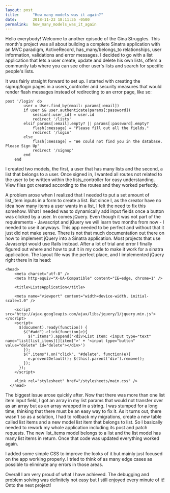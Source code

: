 ```yaml
---
layout: post
title:      "How many models was it again?"
date:       2018-11-23 18:11:35 -0500
permalink:  how_many_models_was_it_again
---
```


Hello everybody! Welcome to another episode of the Gina Struggles.
This month's project was all about building a complete Sinatra application with an MVC paradigm, ActiveRecord, has_many/belongs_to relationships, user information, validations and error messages. I decided to go with a list application that lets a user create, update and delete his own lists,  offers a community tab where you can see other user's lists and search for specific people's lists. 

It was fairly straight forward to set up. I started  with creating the signup/login pages in a users_controller and security measures that would render flash messages instead of redirecting to an error page, like so:

```
post '/login' do
        user = User.find_by(email: params[:email])
        if user && user.authenticate(params[:password])
            session[:user_id] = user.id
            redirect '/lists'
        elsif params[:email].empty? || params[:password].empty?
            flash[:message] = "Please fill out all the fields."
            redirect '/login'
        else 
            flash[:message] = "We could not find you in the database. Please Sign Up"
            redirect '/signup'
        end
    end
```

I created two models, the first, a user that has many lists and the second, a list that belongs to a user. Once signed in, I wanted all routes not related to the user to be written within the lists_controller for easy understanding. View files got created according to the routes and they worked perfectly. 

A problem arose when I realized that I needed to put a set amount of list_item inputs in a form to create a list. But since I, as the creator have no idea how many items a user wants in a list, I felt the need to fix this somehow. What I needed was to dynamically add input fields once a button was clicked by a user. In comes jQuery. Even though it was not part of the requirements - Javascript and jQuery we will learn two months from now - I needed to use it anyways. This app needed to be perfect and without that it just did not make sense. There is not that much documentation out there on how to implement jQuery into a Sinatra application. Most projects that use Javascript would use Rails instead. After a lot of trial and error I finally figured out where and how to put it in my code to make it work for a sinatra application. The layout file was the perfect place, and I implemented jQuery right there in its head: 

```
<head>
    <meta charset="utf-8" />
    <meta http-equiv="X-UA-Compatible" content="IE=edge, chrome=1" />

    <title>ListsApplication</title>

    <meta name="viewport" content="width=device-width, initial-scale=1.0" />
    
    <script src="http://ajax.googleapis.com/ajax/libs/jquery/1/jquery.min.js"></script>
    <script>
      $(document).ready(function() {
        $("#add").click(function(e){
          $(".items").append('<div>List Item: <input type="text" name="list[list_items][][item]">' + '<input type="button" value="delete" id="delete"></div>')
        });
        $(".items").on("click", "#delete", function(e){
          e.preventDefault(); $(this).parent('div').remove();
        });
      });
    </script>

    <link rel="stylesheet" href="/stylesheets/main.css" />
  </head>
```

The biggest issue arose quickly after. Now that there was more than one list item input field, I got an array in my list params that would not transfer over as an array but as an array wrapped in a string. I was stumped for a long time, thinking that there must be an easy way to fix it. As it turns out, there wasn't so as a solution, I had to rollback my migrations, create a new table called list items and a new model list item that belongs to list. So I basically needed to rework my whole application including its post and patch requests. 
The new list_items model belongs to a list and the list model has many list items in return.  Once that code was updated everything worked again. 

I added some simple CSS to improve the looks of it but mainly just focused on the app working properly. I tried to think of as many edge cases as possible to eliminate any errors in those areas. 

Overall I am very proud of what I have achieved. The debugging and problem solving was definitely not easy but I still enjoyed every minute of it! Onto the next project!

